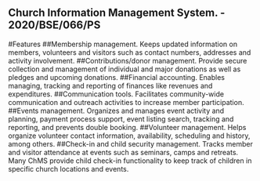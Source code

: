 ## Church Information Management System. - 2020/BSE/066/PS

#Features
##Membership management. 
Keeps updated information on members, volunteers and visitors such as contact numbers, addresses and activity involvement.
##Contributions/donor management.
Provide secure collection and management of individual and major donations as well as pledges and upcoming donations.
##Financial accounting.
Enables managing, tracking and reporting of finances like revenues and expenditures.
##Communication tools. 
Facilitates community-wide communication and outreach activities to increase member participation.
##Events management.
Organizes and manages event activity and planning, payment process support, event listing search, tracking and reporting, and prevents double booking.
##Volunteer management. 
Helps organize volunteer contact information, availability, scheduling  and history, among others.
##Check-in and child security management. 
Tracks member and visitor attendance at events such as seminars, camps and retreats. Many ChMS provide child check-in functionality to keep track of children in specific church locations and events.
